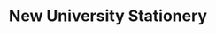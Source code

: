 ---
title: "New University Stationery"
url: /new-york-city/new-university-stationery/
shop: office supplies
---